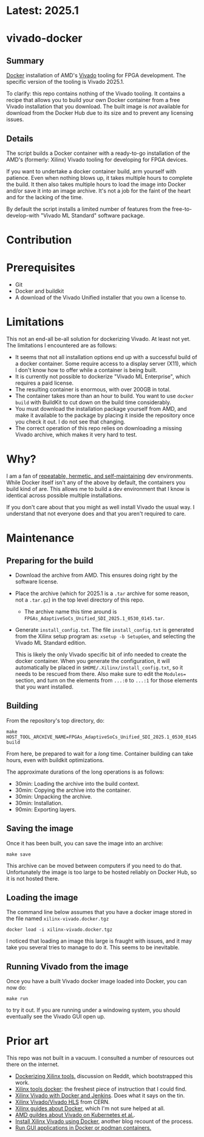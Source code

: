 # Latest: 2025.1

# vivado-docker

## Summary

[Docker](https://docker.io) installation of AMD's [Vivado][viv] tooling for FPGA
development. The specific version of the tooling is Vivado 2025.1.

[viv]: https://en.wikipedia.org/wiki/Vivado

To clarify: this repo contains nothing of the Vivado tooling. It contains a
recipe that allows you to build your own Docker container from a free Vivado
installation that you download. The built image is *not* available for download
from the Docker Hub due to its size and to prevent any licensing issues.

## Details

The script builds a Docker container with a ready-to-go installation of the
AMD's (formerly: Xilinx) Vivado tooling for developing for FPGA devices.

If you want to undertake a docker container build, arm yourself with patience.
Even when nothing blows up, it takes multiple hours to complete the build. It
then also takes multiple hours to load the image into Docker and/or save it
into an image archive. It's not a job for the faint of the heart and for the
lacking of the time.

By default the script installs a limited number of features from the
free-to-develop-with "Vivado ML Standard" software package.

# Contribution

# Prerequisites

* Git
* Docker and buildkit
* A download of the Vivado Unified installer that you own a license to.

# Limitations

This not an end-all be-all solution for dockerizing Vivado. At least not yet.
The limitations I encountered are as follows:

* It seems that not all installation options end up with a successful build of
  a docker container. Some require access to a display server (X11), which I
  don't know how to offer while a container is being built.
* It is currently not possible to dockerize "Vivado ML Enterprise", which
  requires a paid license.
* The resulting container is enormous, with over 200GB in total.
* The container takes more than an hour to build. You want to use `docker
  build` with BuildKit to cut down on the build time considerably.
* You must download the installation package yourself from AMD, and make it
  available to the package by placing it inside the repository once you check
  it out. I do not see that changing.
* The correct operation of this repo relies on downloading a missing Vivado
  archive, which makes it very hard to test.

# Why?

I am a fan of [repeatable, hermetic, and self-maintaining][bzl] dev
environments. While Docker itself isn't any of the above by default, the
containers you build kind of are. This allows me to build a dev environment
that I know is identical across possible multiple installations.

If you don't care about that you might as well install Vivado the usual way. I
understand that not everyone does and that you aren't required to care.

# Maintenance

## Preparing for the build

* Download the archive from AMD. This ensures doing right by the software
  license.
* Place the archive (which for 2025.1 is a `.tar` archive for some reason, not
  a `.tar.gz`) in the top level directory of this repo.
  * The archive name this time around is
    `FPGAs_AdaptiveSoCs_Unified_SDI_2025.1_0530_0145.tar`.
* Generate `install_config.txt`. The file `install_config.txt` is generated
  from the Xilinx setup program as: `xsetup -b SetupGen`, and selecting the
  Vivado ML Standard edition.

  This is likely the only Vivado specific bit of info needed to create the
  docker container. When you generate the configuration, it will automatically
  be placed in `$HOME/.Xilinx/install_config.txt`, so it needs to be rescued
  from there. Also make sure to edit the `Modules=` section, and turn on the
  elements from `...:0` to `...:1` for those elements that you want installed.

## Building

From the repository's top directory, do:

```
make HOST_TOOL_ARCHIVE_NAME=FPGAs_AdaptiveSoCs_Unified_SDI_2025.1_0530_0145.tar build
```

From here, be prepared to wait for a *long* time.  Container building can take
hours, even with buildkit optimizations.

The approximate durations of the long operations is as follows:

* 30min: Loading the archive into the build context.
* 30min: Copying the archive into the container.
* 30min: Unpacking the archive.
* 30min: Installation.
* 90min: Exporting layers.

## Saving the image

Once it has been built, you can save the image into an archive:

```
make save
```

This archive can be moved between computers if you need to do that.
Unfortunately the image is too large to be hosted reliably on Docker Hub, so it
is not hosted there.

## Loading the image

The command line below assumes that you have a docker image stored in the file
named `xilinx-vivado.docker.tgz`

```
docker load -i xilinx-vivado.docker.tgz
```

I noticed that loading an image this large is fraught with issues, and it may
take you several tries to manage to do it. This seems to be inevitable.

## Running Vivado from the image

Once you have a built Vivado docker image loaded into Docker, you can now do:

```
make run
```

to try it out. If you are running under a windowing system, you should eventually
see the Vivado GUI open up.

# Prior art

This repo was not built in a vacuum. I consulted a number of resources out
there on the internet.

* [Dockerizing Xilinx tools.][1] discussion on Reddit, which bootstrapped this
  work.
* [Xilinx tools docker][8]: the freshest piece of instruction that I could find.
* [Xilinx Vivado with Docker and Jenkins][2]. Does what it says on the tin.
* [Xilinx Vivado/Vivado HLS][3] from CERN.
* [Xilinx guides about Docker][4], which I'm not sure helped at all.
* [AMD guildes about Vivado on Kubernetes et al.][5].
* [Install Xilinx Vivado using Docker][6], another blog recount of the process.
* [Run GUI applications in Docker or podman containers.][7]

[1]: https://www.reddit.com/r/FPGA/comments/bk8b3n/dockerizing_xilinx_tools/
[2]: https://www.starwaredesign.com/index.php/blog/64-fpga-meets-devops-xilinx-vivado-and-jenkins-with-docker
[3]: https://github.com/aperloff/vivado-docker
[4]: https://xilinx.github.io/Xilinx_Container_Runtime/docker.html
[5]: https://docs.xilinx.com/r/en-US/Xilinx_Kubernetes_Device_Plugin/1.-Install-Docker
[6]: https://blog.p4ck3t0.de/post/xilinx_docker/
[7]: https://github.com/mviereck/x11docker
[8]: https://github.com/esnet/xilinx-tools-docker/tree/main
[bzl]: https://www.hdlfactory.com/tags/bazel/


